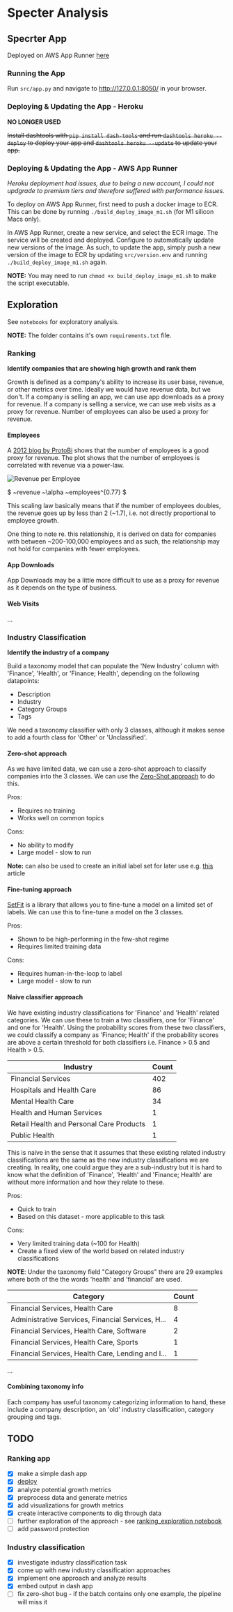 # Specter Analysis

## Specrter App

Deployed on AWS App Runner [here](https://iw3awh3exj.eu-west-1.awsapprunner.com/)

### Running the App

Run `src/app.py` and navigate to http://127.0.0.1:8050/ in your browser.

### Deploying & Updating the App - Heroku
**NO LONGER USED**

~~Install dashtools with `pip install dash-tools` and run `dashtools heroku --deploy` to deploy your app and `dashtools heroku --update` to update your app.~~

### Deploying & Updating the App - AWS App Runner

_Heroku deployment had issues, due to being a new account, I could not updgrade to premium tiers and therefore suffered with performance issues._

To deploy on AWS App Runner, first need to push a docker image to ECR. This can be done by running `./build_deploy_image_m1.sh` (for M1 silicon Macs only).

In AWS App Runner, create a new service, and select the ECR image. The service will be created and deployed. Configure to automatically update new versions of the image. As such, to update the app, simply push a new version of the image to ECR by updating `src/version.env` and running `./build_deploy_image_m1.sh` again.

**NOTE:** You may need to run `chmod +x build_deploy_image_m1.sh` to make the script executable.

## Exploration

See `notebooks` for exploratory analysis.

**NOTE:** The folder contains it's own `requirements.txt` file.

### Ranking

**Identify companies that are showing high growth and rank them**

Growth is defined as a company's ability to increase its user base, revenue, or other metrics over time. Ideally we would have revenue data, but we don't. If a company is selling an app, we can use app downloads as a proxy for revenue. If a company is selling a service, we can use web visits as a proxy for revenue. Number of employees can also be used a proxy for revenue.

#### Employees

A [2012 blog by ProtoBi](https://protobi.com/post/revenue-per-employee-and-biologic-scaling-laws) shows that the number of employees is a good proxy for revenue. The plot shows that the number of employees is correlated with revenue via a power-law.

![Revenue per Employee](notebooks/docs/revenue_per_employee.png)

$ ~revenue  ~\alpha  ~employees^{0.77} $

This scaling law basically means that if the number of employees doubles, the revenue goes up by less than 2 (~1.7), i.e. not directly proportional to employee growth. 

One thing to note re. this relationship, it is derived on data for companies with between ~200-100,000 employees and as such, the relationship may not hold for companies with fewer employees.

#### App Downloads

App Downloads may be a little more difficult to use as a proxy for revenue as it depends on the type of business.

#### Web Visits

...


### Industry Classification

**Identify the industry of a company**

Build a taxonomy model that can populate the 'New Industry' column with 'Finance', 'Health', or 'Finance; Health', depending on the following datapoints:
- Description
- Industry
- Category Groups
- Tags

We need a taxonomy classifier with only 3 classes, although it makes sense to add a fourth class for 'Other' or 'Unclassified'.

#### Zero-shot approach

As we have limited data, we can use a zero-shot approach to classify companies into the 3 classes. We can use the [Zero-Shot approach](https://huggingface.co/spaces/joeddav/zero-shot-demo) to do this.

Pros:
- Requires no training
- Works well on common topics

Cons:
- No ability to modify
- Large model - slow to run

**Note:** can also be used to create an initial label set for later use e.g. [this](https://www.vennify.ai/generating-training-data-zero-shot/) article

#### Fine-tuning approach

[SetFit](https://github.com/huggingface/setfit) is a library that allows you to fine-tune a model on a limited set of labels. We can use this to fine-tune a model on the 3 classes.

Pros:
- Shown to be high-performing in the few-shot regime
- Requires limited training data

Cons:
- Requires human-in-the-loop to label
- Large model - slow to run 

#### Naive classifier approach

We have existing industry classifications for 'Finance' and 'Health' related categories. We can use these to train a two classifiers, one for 'Finance' and one for 'Health'. Using the probability scores from these two classifiers, we could classify a company as 'Finance; Health' if the probability scores are above a certain threshold for both classifiers i.e. Finance > 0.5 and Health > 0.5.

|        Industry                          | Count |
|------------------------------------------|-------|
| Financial Services                       | 402   |
| Hospitals and Health Care                | 86    |
| Mental Health Care                       | 34    |
| Health and Human Services                | 1     |
| Retail Health and Personal Care Products | 1     |
| Public Health                            | 1     |

This is naive in the sense that it assumes that these existing related industry classifications are the same as the new industry classifications we are creating. In reality, one could argue they are a sub-industry but it is hard to know what the definition of 'Finance', 'Health' and 'Finance; Health' are without more information and how they relate to these.

Pros:
- Quick to train
- Based on this dataset - more applicable to this task

Cons:
- Very limited training data (~100 for Health)
- Create a fixed view of the world based on related industry classifications

**NOTE**: Under the taxonomy field "Category Groups" there are 29 examples where both of the the words 'health' and 'financial' are used.

| Category                                          | Count |
|---------------------------------------------------|-------|
| Financial Services, Health Care                   | 8     |
| Administrative Services, Financial Services, H... | 4     |
| Financial Services, Health Care, Software         | 2     |
| Financial Services, Health Care, Sports           | 1     |
| Financial Services, Health Care, Lending and I... | 1     |
...

#### Combining taxonomy info

Each company has useful taxonomy categorizing information to hand, these include a company description, an 'old' industry classification, category grouping and tags.



## TODO

### Ranking app
- [x] make a simple dash app
- [x] [deploy](https://dash.plotly.com/deployment)
- [x] analyze potential growth metrics
- [x] preprocess data and generate metrics
- [x] add visualizations for growth metrics
- [x] create interactive components to dig through data
- [ ] further exploration of the approach - see [ranking_exploration notebook](notebooks/ranking_exploration.ipynb)
- [ ] add password protection

### Industry classification
- [x] investigate industry classification task
- [x] come up with new industry classification approaches
- [x] implement one approach and analyze results
- [x] embed output in dash app
- [ ] fix zero-shot bug - if the batch contains only one example, the pipeline will miss it
